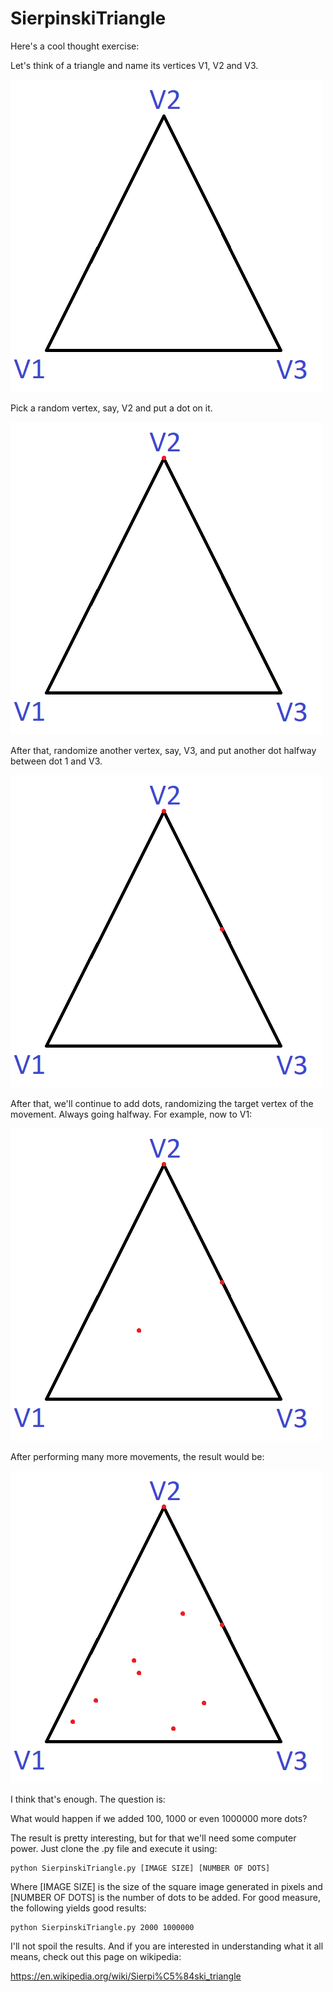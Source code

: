 # SierpinskiTriangle
Here's a cool thought exercise:

Let's think of a triangle and name its vertices V1, V2 and V3.

![Sierpinski](/resources/Triangle1.bmp)

Pick a random vertex, say, V2 and put a dot on it.

![Sierpinski](/resources/Triangle2.bmp)

After that, randomize another vertex, say, V3, and put another dot halfway between dot 1 and V3.

![Sierpinski](/resources/Triangle3.bmp)

After that, we'll continue to add dots, randomizing the target vertex of the movement. Always going halfway.
For example, now to V1:

![Sierpinski](/resources/Triangle4.bmp)

After performing many more movements, the result would be:


![Sierpinski](/resources/Triangle5.bmp)

I think that's enough. The question is:

What would happen if we added 100, 1000 or even 1000000 more dots?

The result is pretty interesting, but for that we'll need some computer power. Just clone the .py file and execute it using:

```
python SierpinskiTriangle.py [IMAGE SIZE] [NUMBER OF DOTS]
```

Where [IMAGE SIZE] is the size of the square image generated in pixels and [NUMBER OF DOTS] is the number of dots to be added. For good measure, the following yields good results:

```
python SierpinskiTriangle.py 2000 1000000
```

I'll not spoil the results. And if you are interested in understanding what it all means, check out this page on wikipedia:

https://en.wikipedia.org/wiki/Sierpi%C5%84ski_triangle
